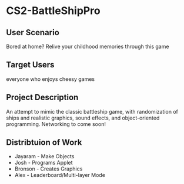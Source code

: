 # CS2-BattleShipPro

## User Scenario
Bored at home? Relive your childhood memories through this game

## Target Users
everyone who enjoys cheesy games

## Project Description
An attempt to mimic the classic battleship game, with randomization of ships and realistic graphics, sound effects, and object-oriented programming. Networking to come soon!

## Distribtuion of Work
+ Jayaram - Make Objects
+ Josh - Programs Applet
+ Bronson - Creates Graphics
+ Alex - Leaderboard/Multi-layer Mode 





